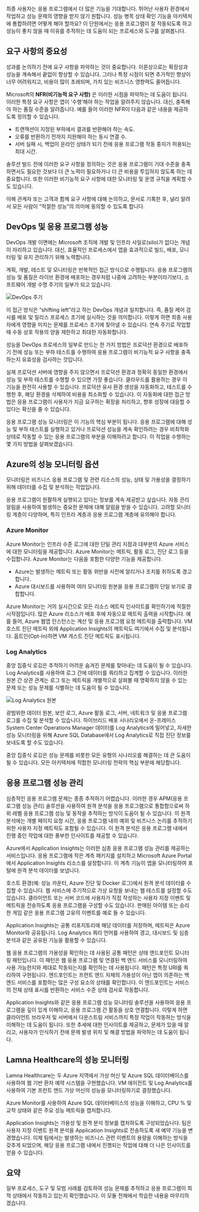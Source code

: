 최종 사용자는 응용 프로그램에서 더 많은 기능을 기대합니다. 뛰어난 사용자 환경에서 작업하고 성능 문제의 영향을 받지 않기 원합니다. 성능 병목 상태 확인 기능을 아키텍처에 통합하려면 어떻게 해야 할까요? 이 단원에서는 응용 프로그램이 잘 작동되도록 하고 성능이 좋지 않을 때 이유를 추적하는 데 도움이 되는 프로세스와 도구를 살펴봅니다.

## <a name="importance-of-requirements"></a>요구 사항의 중요성

성과를 논의하기 전에 요구 사항을 파악하는 것이 중요합니다. 이론상으로는 확장성과 성능을 계속해서 끝없이 향상할 수 있습니다. 그러나 특정 시점이 되면 추가적인 향상이 너무 어려워지고, 비용이 많이 초래되며, 가치 있는 비즈니스 영향력도 줄어듭니다. 

Microsoft의 **NFR(비기능적 요구 사항)** 은 이러한 시점을 파악하는 데 도움이 됩니다. 이러한 특정 요구 사항은 앱이 ‘수행’해야 하는 작업을 알려주지 않습니다. 대신, 충족해야 하는 품질 수준을 알려줍니다. 예를 들어 이러한 NFR이 다음과 같은 내용을 제공하도록 정의할 수 있습니다. 

- 트랜잭션이 지정된 부하에서 결과를 반환해야 하는 속도.
- 오류를 반환하기 전까지 지원해야 하는 동시 연결 수.
- 서버 실패 시, 백업이 온라인 상태가 되기 전에 응용 프로그램 작동 중지가 허용되는 최대 시간.

솔루션 빌드 전에 이러한 요구 사항을 정의하는 것은 응용 프로그램이 기대 수준을 충족하면서도 필요한 것보다 더 큰 노력이 필요하거나 더 큰 비용을 투입하지 않도록 하는 데 중요합니다. 또한 이러한 비기능적 요구 사항에 대한 모니터링 및 운영 규칙을 계획할 수도 있습니다. 

이해 관계자 또는 고객과 함께 요구 사항에 대해 논의하고, 문서로 기록한 후, 널리 알려서 모든 사람이 “적절한 성능”의 의미에 동의할 수 있도록 합니다.

## <a name="devops-and-application-performance"></a>DevOps 및 응용 프로그램 성능

DevOps 개발 이면에는 Microsoft 조직에 개발 및 인프라 사일로(silo)가 없다는 개념이 자리하고 있습니다. 대신, 효율적인 프로세스에서 앱을 효과적으로 빌드, 배포, 모니터링 및 유지 관리하기 위해 노력합니다.

계획, 개발, 테스트 및 모니터링은 반복적인 접근 방식으로 수행됩니다. 응용 프로그램의 성능 및 품질은 라이브 환경에 배포하는 경우처럼 나중에 고려하는 부분이라기보다, 소프트웨어 개발 수명 주기의 일부가 되고 있습니다.

![DevOps 주기](../media/devops-cycle.png)

이 접근 방식은 “shifting left”라고 하는 DevOps 개념과 일치합니다. 즉, 품질 제어 검사를 배포 및 릴리스 프로세스 초기에 실시하는 것을 의미합니다. 이렇게 하면 최종 사용자에게 영향을 미치는 문제를 프로세스 초기에 찾아낼 수 있습니다. 연속 주기로 작업할 때 수동 상호 작용의 양을 제한하고 최대한 자동화합니다. 

성능을 DevOps 프로세스의 일부로 만드는 한 가지 방법은 프로덕션 환경으로 배포하기 전에 성능 또는 부하 테스트를 수행하여 응용 프로그램이 비기능적 요구 사항을 충족하는지 유효성을 검사하는 것입니다.

실제 프로덕션 서버에 영향을 주지 않으면서 프로덕션 환경과 정확히 동일한 환경에서 성능 및 부하 테스트를 수행할 수 있으면 가장 좋습니다. 클라우드를 활용하는 경우 이 기능을 완전히 사용할 수 있습니다. 프로덕션 유사 환경 생성을 자동화하고, 테스트를 수행한 후, 해당 환경을 삭제하여 비용을 최소화할 수 있습니다. 이 자동화에 대한 접근 방법은 응용 프로그램이 사용자가 지금 요구하는 확장을 처리하고, 향후 성장에 대응할 수 있다는 확신을 줄 수 있습니다.

응용 프로그램 성능 모니터링은 이 기능의 핵심 부분이 됩니다. 응용 프로그램에 대해 성능 및 부하 테스트를 실행하고 있거나 프로덕션 성능을 계속 확인하려는 경우 비최적화 상태로 작동할 수 있는 응용 프로그램의 부분을 이해하려고 합니다. 이 작업을 수행하는 몇 가지 방법을 살펴보겠습니다.

## <a name="performance-monitoring-options-in-azure"></a>Azure의 성능 모니터링 옵션

모니터링은 비즈니스 응용 프로그램 및 관련 리소스의 성능, 상태 및 가용성을 결정하기 위해 데이터를 수집 및 분석하는 작업입니다.

응용 프로그램이 원활하게 실행되고 있다는 정보를 계속 제공받고 싶습니다. 자동 관리 알림을 사용하여 발생하는 중요한 문제에 대해 알림을 받을 수 있습니다. 고려할 모니터링 계층이 다양하며, 특히 인프라 계층과 응용 프로그램 계층에 유의해야 합니다.

### <a name="azure-monitor"></a>Azure Monitor

Azure Monitor는 인프라 수준 로그에 대한 단일 관리 지점과 대부분의 Azure 서비스에 대한 모니터링을 제공합니다. Azure Monitor는 메트릭, 활동 로그, 진단 로그 등을 수집합니다. Azure Monitor는 다음을 포함한 다양한 기능을 제공합니다.

- Azure는 발생하는 메트릭 또는 활동 위반을 사전에 알리거나 조치를 취하도록 경고합니다.
- Azure 대시보드를 사용하여 여러 모니터링 원본을 응용 프로그램의 단일 보기로 결합합니다.

Azure Monitor는 거의 실시간으로 모든 리소스 메트릭 인사이트를 확인하기에 적절한 시작점입니다. 많은 Azure 리소스가 배포 후에 자동으로 메트릭 출력을 시작합니다. 예를 들어, Azure 웹앱 인스턴스는 계산 및 응용 프로그램 요청 메트릭을 출력합니다. VM 호스트 진단 메트릭 외에 Application Insights의 메트릭도 여기에서 수집 및 분석됩니다. 옵트인(Opt-In)하면 VM 게스트 진단 메트릭도 표시됩니다.

### <a name="log-analytics"></a>Log Analytics

중앙 집중식 로깅은 추적하기 어려운 숨겨진 문제를 찾아내는 데 도움이 될 수 있습니다. Log Analytics를 사용하여 로그 간에 데이터를 쿼리하고 집계할 수 있습니다. 이러한 원본 간 상관 관계는 로그 또는 메트릭을 개별적으로 살펴볼 때 명확하지 않을 수 있는 문제 또는 성능 문제를 식별하는 데 도움이 될 수 있습니다.

![Log Analytics 원본](../media/log-analytics.png)

광범위한 데이터 원본, 보안 로그, Azure 활동 로그, 서버, 네트워크 및 응용 프로그램 로그를 수집 및 분석할 수 있습니다. 하이브리드 배포 시나리오에서 온-프레미스 System Center Operations Manager 데이터를 Log Analytics에 밀어넣고, 자세한 성능 모니터링을 위해 Azure SQL Database에서 Log Analytics로 직접 진단 정보를 보내도록 할 수도 있습니다.

중앙 집중식 로깅은 성능 문제를 비롯한 모든 유형의 시나리오를 해결하는 데 큰 도움이 될 수 있습니다. 모든 아키텍처에 적합한 모니터링 전략의 핵심 부분에 해당합니다.

## <a name="application-performance-management"></a>응용 프로그램 성능 관리

심층적인 응용 프로그램 문제는 종종 추적하기 어렵습니다. 이러한 경우 APM(응용 프로그램 성능 관리) 솔루션을 사용하여 원격 분석을 응용 프로그램으로 통합함으로써 하위 레벨 응용 프로그램 성능 및 동작을 추적하는 방식이 도움이 될 수 있습니다. 이 원격 분석에는 개별 페이지 요청 시간, 응용 프로그램 내의 예외 및 비즈니스 논리를 추적하기 위한 사용자 지정 메트릭도 포함될 수 있습니다. 이 원격 분석은 응용 프로그램 내에서 진행 중인 작업에 대한 풍부한 인사이트를 제공할 수 있습니다.

Azure에서 Application Insights는 이러한 심층 응용 프로그램 성능 관리를 제공하는 서비스입니다. 응용 프로그램에 작은 계측 패키지를 설치하고 Microsoft Azure Portal에서 Application Insights 리소스를 설정합니다. 이 계측 기능이 앱을 모니터링하여 포털에 원격 분석 데이터를 보냅니다.

호스트 환경(예: 성능 카운터, Azure 진단 및 Docker 로그)에서 원격 분석 데이터를 수집할 수 있습니다. 웹 서비스에 주기적으로 가상 요청을 보내는 웹 테스트를 설정할 수도 있습니다. 클라이언트 또는 서버 코드에 사용자가 직접 작성하는 사용자 지정 이벤트 및 메트릭을 전송하도록 응용 프로그램을 구성할 수도 있습니다. 판매된 아이템 또는 승리한 게임 같은 응용 프로그램 고유의 이벤트를 예로 들 수 있습니다.

Application Insights는 공통 리포지토리에 해당 데이터를 저장하며, 메트릭은 Azure Monitor와 공유됩니다. Log Analytics 쿼리 언어를 사용하여 경고, 대시보드 및 심층 분석과 같은 공유된 기능을 활용할 수 있습니다.

웹 응용 프로그램의 가용성을 확인하는 데 사용된 공통 패턴은 상태 엔드포인트 모니터링 패턴입니다. 이 패턴은 웹 응용 프로그램 및 연결된 백 엔드 서비스를 모니터링하여 사용 가능한지와 제대로 작동되는지를 확인하는 데 사용됩니다. 패턴은 특정 URI를 쿼리하여 구현됩니다. 엔드포인트는 프런트 엔드 자체의 가용성이 아닌 앱이 의존하는 백 엔드 서비스를 포함하는 많은 구성 요소의 상태를 확인합니다. 이 엔드포인트는 서비스의 전체 상태 표시를 반환하는 서비스 수준 상태 검사로 작동합니다.

Application Insights와 같은 응용 프로그램 성능 모니터링 솔루션을 사용하여 응용 프로그램을 깊이 있게 이해하고, 응용 프로그램 간 활동을 상호 연결합니다. 이렇게 하면 클라이언트 브라우저 및 서버에서 다운스트림 서비스까지 특정 작업이 작동하는 방식을 이해하는 데 도움이 됩니다. 또한 추세에 대한 인사이트를 제공하고, 문제가 있을 때 알리고, 사용자가 인식하기 전에 문제 발생 위치 및 해결 방법을 파악하는 데 도움이 됩니다.

## <a name="performance-monitoring-at-lamna-healthcare"></a>Lamna Healthcare의 성능 모니터링

Lamna Healthcare는 두 Azure 지역에서 가상 머신 및 Azure SQL 데이터베이스를 사용하여 웹 기반 환자 예약 시스템을 구현했습니다. VM 에이전트 및 Log Analytics를 사용하여 기본 프런트 엔드 가상 머신의 성능을 모니터링하기로 결정했습니다.

Azure Monitor를 사용하여 Azure SQL 데이터베이스의 성능을 이해하고, CPU % 및 교착 상태와 같은 주요 성능 메트릭을 캡처합니다.

Application Insights는 가용성 및 원격 분석 정보를 캡처하도록 구성되었습니다. 팀은 사용자 지정 이벤트 원격 분석을 Application Insights로 전송하도록 새 예약 기능을 변경했습니다. 이제 팀에서는 발생하는 비즈니스 관련 이벤트의 용량을 이해하는 방식을 갖추게 되었으며, 해당 응용 프로그램 내에서 진행되는 작업에 대해 더 나은 인사이트를 얻을 수 있습니다.

## <a name="summary"></a>요약

일부 프로세스, 도구 및 모범 사례를 검토하여 성능 문제를 추적하고 응용 프로그램이 최적 상태에서 작동하고 있는지 확인했습니다. 이 모듈 전체에서 학습한 내용을 마무리하겠습니다.
